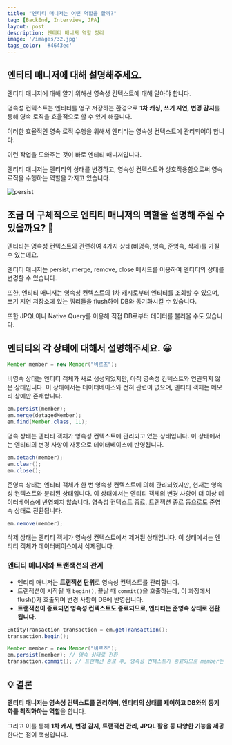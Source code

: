 ```yaml
---
title: "엔티티 매니저는 어떤 역할을 할까?"
tag: [BackEnd, Interview, JPA]
layout: post
description: 엔티티 매니저 역할 정리
image: '/images/32.jpg'
tags_color: '#4643ec'
---
```


## 엔티티 매니저에 대해 설명해주세요.

엔티티 매니저에 대해 알기 위해선 영속성 컨텍스트에 대해 알아야 합니다.

영속성 컨텍스트는 엔티티를 영구 저장하는 환경으로 **1차 캐싱, 쓰기 지연, 변경 감지**를 통해 영속 로직을 효율적으로 할 수 있게 해줍니다.

이러한 효율적인 영속 로직 수행을 위해서 엔티티는 영속성 컨텍스트에 관리되어야 합니다.

이런 작업을 도와주는 것이 바로 엔티티 매니저입니다.

엔티티 매니저는 엔티티의 상태를 변경하고, 영속성 컨텍스트와 상호작용함으로써 영속 로직을 수행하는 역할을 가지고 있습니다.

![persist]({{site.url}}/images/2025-03-17-EntityManager/persist.png)

## 조금 더 구체적으로 엔티티 매니저의 역할을 설명해 주실 수 있을까요? 🤔

엔티티는 영속성 컨텍스트와 관련하여 4가지 상태(비영속, 영속, 준영속, 삭제)를 가질 수 있는데요.

엔티티 매니저는 persist, merge, remove, close 메서드를 이용하여 엔티티의 상태를 변경할 수 있습니다.

또한, 엔티티 매니저는 영속성 컨텍스트의 1차 캐시로부터 엔티티를 조회할 수 있으며, 쓰기 지연 저장소에 있는 쿼리들을 flush하여 DB와 동기화시킬 수 있습니다.

또한 JPQL이나 Native Query를 이용해 직접 DB로부터 데이터를 불러올 수도 있습니다.

## 엔티티의 각 상태에 대해서 설명해주세요. 😀

```java
Member member = new Member("비르츠");
```

비영속 상태는 엔티티 객체가 새로 생성되었지만, 아직 영속성 컨텍스트와 연관되지 않은 상태입니다. 이 상태에서는 데이터베이스와 전혀 관련이 없으며, 엔티티 객체는 메모리 상에만 존재합니다.

```java
em.persist(member);
em.merge(detagedMember);
em.find(Member.class, 1L);
```

영속 상태는 엔티티 객체가 영속성 컨텍스트에 관리되고 있는 상태입니다. 이 상태에서는 엔티티의 변경 사항이 자동으로 데이터베이스에 반영됩니다.

```java
em.detach(member);
em.clear();
em.close();
```

준영속 상태는 엔티티 객체가 한 번 영속성 컨텍스트에 의해 관리되었지만, 현재는 영속성 컨텍스트와 분리된 상태입니다. 이 상태에서는 엔티티 객체의 변경 사항이 더 이상 데이터베이스에 반영되지 않습니다. 영속성 컨텍스트 종료, 트랜잭션 종료 등으로도 준영속 상태로 전환됩니다.

```java
em.remove(member);
```

삭제 상태는 엔티티 객체가 영속성 컨텍스트에서 제거된 상태입니다. 이 상태에서는 엔티티 객체가 데이터베이스에서 삭제됩니다.

### **엔티티 매니저와 트랜잭션의 관계**

- 엔티티 매니저는 **트랜잭션 단위**로 영속성 컨텍스트를 관리합니다.
- 트랜잭션이 시작될 때 `begin()`, 끝날 때 `commit()`을 호출하는데, 이 과정에서 flush()가 호출되며 변경 사항이 DB에 반영됩니다.
- **트랜잭션이 종료되면 영속성 컨텍스트도 종료되므로, 엔티티는 준영속 상태로 전환됩니다.**

```java
EntityTransaction transaction = em.getTransaction();
transaction.begin();

Member member = new Member("비르츠");
em.persist(member); // 영속 상태로 전환
transaction.commit(); // 트랜잭션 종료 후, 영속성 컨텍스트가 종료되므로 member는 준영속 상태가 됨
```



## 💡 결론

**엔티티 매니저는 영속성 컨텍스트를 관리하며, 엔티티의 상태를 제어하고 DB와의 동기화를 최적화하는 역할**을 합니다. 

그리고 이를 통해 **1차 캐시, 변경 감지, 트랜잭션 관리, JPQL 활용 등 다양한 기능을 제공**한다는 점이 핵심입니다.
